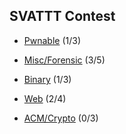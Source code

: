 ## SVATTT Contest

 * [Pwnable](https://github.com/TraiOi/CTF_WriteUp/blob/master/2016/SVATTT/Pwnable/README.md) (1/3)
 
 * [Misc/Forensic](https://github.com/TraiOi/CTF_WriteUp/blob/master/2016/SVATTT/Forensic/README.md) (3/5)
 
 * [Binary](https://github.com/TraiOi/CTF_WriteUp/blob/master/2016/SVATTT/Binary/README.md) (1/3)
 
 * [Web](https://github.com/TraiOi/CTF_WriteUp/blob/master/2016/SVATTT/Web/README.md) (2/4)
 
 * [ACM/Crypto](https://github.com/TraiOi/CTF_WriteUp/blob/master/2016/SVATTT/ACM_Crypto/README.md) (0/3)
 
